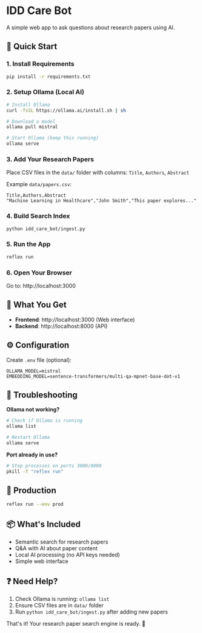 # IDD Care Bot

A simple web app to ask questions about research papers using AI.

## 🚀 Quick Start

### 1. Install Requirements
```bash
pip install -r requirements.txt
```

### 2. Setup Ollama (Local AI)
```bash
# Install Ollama
curl -fsSL https://ollama.ai/install.sh | sh

# Download a model
ollama pull mistral

# Start Ollama (keep this running)
ollama serve
```

### 3. Add Your Research Papers
Place CSV files in the `data/` folder with columns: `Title`, `Authors`, `Abstract`

Example `data/papers.csv`:
```csv
Title,Authors,Abstract
"Machine Learning in Healthcare","John Smith","This paper explores..."
```

### 4. Build Search Index
```bash
python idd_care_bot/ingest.py
```

### 5. Run the App
```bash
reflex run
```

### 6. Open Your Browser
Go to: http://localhost:3000

## 📁 What You Get

- **Frontend**: http://localhost:3000 (Web interface)
- **Backend**: http://localhost:8000 (API)

## ⚙️ Configuration

Create `.env` file (optional):
```env
OLLAMA_MODEL=mistral
EMBEDDING_MODEL=sentence-transformers/multi-qa-mpnet-base-dot-v1
```

## 🔧 Troubleshooting

**Ollama not working?**
```bash
# Check if Ollama is running
ollama list

# Restart Ollama
ollama serve
```

**Port already in use?**
```bash
# Stop processes on ports 3000/8000
pkill -f "reflex run"
```

## 🚀 Production
```bash
reflex run --env prod
```

## 📦 What's Included

- Semantic search for research papers
- Q&A with AI about paper content
- Local AI processing (no API keys needed)
- Simple web interface

## ❓ Need Help?

1. Check Ollama is running: `ollama list`
2. Ensure CSV files are in `data/` folder
3. Run `python idd_care_bot/ingest.py` after adding new papers

That's it! Your research paper search engine is ready. 🎉
